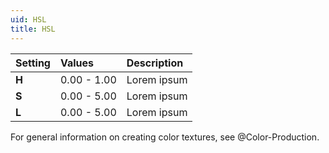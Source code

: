 ```yaml
---
uid: HSL
title: HSL
---
```


| Setting | Values      | Description |
| :------ | :---------- | :---------- |
| **H**   | 0.00 - 1.00 | Lorem ipsum |
| **S**   | 0.00 - 5.00 | Lorem ipsum |
| **L**   | 0.00 - 5.00 | Lorem ipsum |



For general information on creating color textures, see @Color-Production.